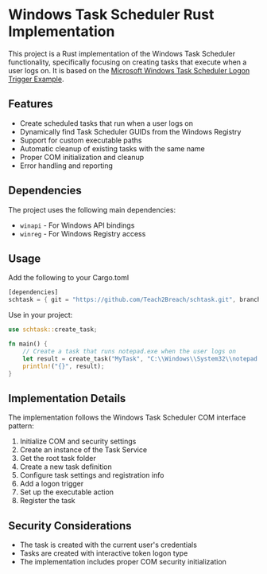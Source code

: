 # Windows Task Scheduler Rust Implementation

This project is a Rust implementation of the Windows Task Scheduler functionality, specifically focusing on creating tasks that execute when a user logs on. It is based on the [Microsoft Windows Task Scheduler Logon Trigger Example](https://learn.microsoft.com/en-us/windows/win32/taskschd/logon-trigger-example--c---).

## Features

- Create scheduled tasks that run when a user logs on
- Dynamically find Task Scheduler GUIDs from the Windows Registry
- Support for custom executable paths
- Automatic cleanup of existing tasks with the same name
- Proper COM initialization and cleanup
- Error handling and reporting

## Dependencies

The project uses the following main dependencies:
- `winapi` - For Windows API bindings
- `winreg` - For Windows Registry access

## Usage

Add the following to your Cargo.toml

```rust
[dependencies]
schtask = { git = "https://github.com/Teach2Breach/schtask.git", branch = "main" }
```

Use in your project:

```rust
use schtask::create_task;

fn main() {
    // Create a task that runs notepad.exe when the user logs on
    let result = create_task("MyTask", "C:\\Windows\\System32\\notepad.exe");
    println!("{}", result);
}
```

## Implementation Details

The implementation follows the Windows Task Scheduler COM interface pattern:
1. Initialize COM and security settings
2. Create an instance of the Task Service
3. Get the root task folder
4. Create a new task definition
5. Configure task settings and registration info
6. Add a logon trigger
7. Set up the executable action
8. Register the task

## Security Considerations

- The task is created with the current user's credentials
- Tasks are created with interactive token logon type
- The implementation includes proper COM security initialization